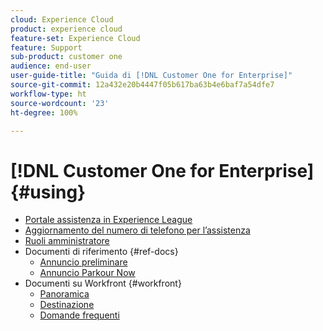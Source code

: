 ```yaml
---
cloud: Experience Cloud
product: experience cloud
feature-set: Experience Cloud
feature: Support
sub-product: customer one
audience: end-user
user-guide-title: "Guida di [!DNL Customer One for Enterprise]"
source-git-commit: 12a432e20b4447f05b617ba63b4e6baf7a54dfe7
workflow-type: ht
source-wordcount: '23'
ht-degree: 100%

---
```



# [!DNL Customer One for Enterprise] {#using}

+ [Portale assistenza in Experience League](home.md)
+ [Aggiornamento del numero di telefono per l’assistenza](phone-numbers.md)
+ [Ruoli amministratore](admin-roles.md)
+ Documenti di riferimento {#ref-docs}
   + [Annuncio preliminare](intro-customer-support.md)
   + [Annuncio Parkour Now](parkour-now.md)
+ Documenti su Workfront {#workfront}
   + [Panoramica](overview.md)
   + [Destinazione](landing.md)
   + [Domande frequenti](faq.md)


